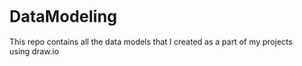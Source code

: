 # DataModeling
This repo contains all the data models that I created as a part of my projects using draw.io
